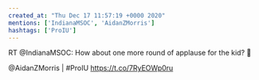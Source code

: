 ```yaml
---
created_at: "Thu Dec 17 11:57:19 +0000 2020"
mentions: ['IndianaMSOC', 'AidanZMorris']
hashtags: ['ProIU']
---
```


RT @IndianaMSOC: How about one more round of applause for the kid? 👏

@AidanZMorris | #ProIU https://t.co/7RyEOWp0ru